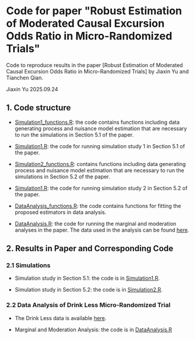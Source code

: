 # Code for paper "Robust Estimation of Moderated Causal Excursion Odds Ratio in Micro-Randomized Trials"

Code to reproduce results in the paper [Robust Estimation of Moderated Causal Excursion Odds Ratio in Micro-Randomized Trials] by Jiaxin Yu and Tianchen Qian.

Jiaxin Yu
2025.09.24

## 1. Code structure

*  [Simulation1_functions.R](Simulation1_functions.R): the code contains functions including data generating process and nuisance model estimation that are necessary to run the simulations in Section 5.1 of the paper.
  
* [Simulation1.R](Simulation1.R): the code for running simulation study 1 in Section 5.1 of the paper.
  
* [Simulation2_functions.R](Simulation2_functions.R): contains functions including data generating process and nuisance model estimation that are necessary to run the simulations in Section 5.2 of the paper.
  
* [Simulation1.R](Simulation1.R): the code for running simulation study 2 in Section 5.2 of the paper.

* [DataAnalysis_functions.R](DataAnalysis_functions.R): the code contains functions for fitting the proposed estimators in data analysis.

* [DataAnalysis.R](DataAnalysis.R): the code for running the marginal and moderation analyses in the paper. The data used in the analysis can be found [here](https://osf.io/mtcfa).
  
## 2. Results in Paper and Corresponding Code

### 2.1 Simulations

* Simulation study in Section 5.1: the code is in [Simulation1.R](Simulation1.R).

* Simulation study in Section 5.2: the code is in [Simulation2.R](Simulation2.R).

### 2.2 Data Analysis of Drink Less Micro-Randomized Trial

* The Drink Less data is available [here](https://osf.io/mtcfa).

* Marginal and Moderation Analysis: the code is in [DataAnalysis.R](DataAnalysis.R)




